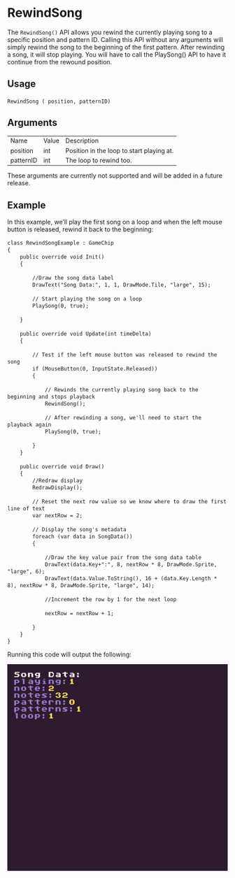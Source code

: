 # RewindSong

The `RewindSong()` API allows you rewind the currently playing song to a specific position and pattern ID. Calling this API without any arguments will simply rewind the song to the beginning of the first pattern. After rewinding a song, it will stop playing. You will have to call the PlaySong() API to have it continue from the rewound position.

## Usage

`RewindSong ( position, patternID)`

## Arguments

<table>
  <tr>
    <td>Name</td>
    <td>Value</td>
    <td>Description</td>
  </tr>
  <tr>
    <td>position</td>
    <td>int</td>
    <td>Position in the loop to start playing at.</td>
  </tr>
  <tr>
    <td>patternID</td>
    <td>int</td>
    <td>The loop to rewind too.</td>
  </tr>
</table>


These arguments are currently not supported and will be added in a future release.

## Example

In this example, we’ll play the first song on a loop and when the left mouse button is released, rewind it back to the beginning:

    class RewindSongExample : GameChip
    {
        public override void Init()
        {

            //Draw the song data label
            DrawText("Song Data:", 1, 1, DrawMode.Tile, "large", 15);

            // Start playing the song on a loop
            PlaySong(0, true);

        }

        public override void Update(int timeDelta)
        { 

            // Test if the left mouse button was released to rewind the song
            if (MouseButton(0, InputState.Released))
            { 

                // Rewinds the currently playing song back to the beginning and stops playback
                RewindSong();

                // After rewinding a song, we'll need to start the playback again
                PlaySong(0, true);

            }
        }

        public override void Draw()
        { 
            //Redraw display
            RedrawDisplay();

            // Reset the next row value so we know where to draw the first line of text
            var nextRow = 2;

            // Display the song's metadata
            foreach (var data in SongData())
            {
                
                //Draw the key value pair from the song data table
                DrawText(data.Key+":", 8, nextRow * 8, DrawMode.Sprite, "large", 6);
                DrawText(data.Value.ToString(), 16 + (data.Key.Length * 8), nextRow * 8, DrawMode.Sprite, "large", 14);

                //Increment the row by 1 for the next loop

                nextRow = nextRow + 1;

            }
        }
    }

Running this code will output the following:

<p style="text-align:center"><img src="images/RewindSongOutput_image_0.png" /></p>


